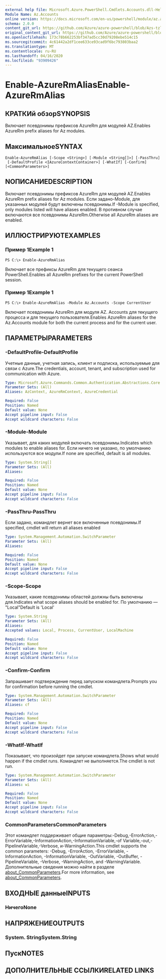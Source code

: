 ```yaml
---
external help file: Microsoft.Azure.PowerShell.Cmdlets.Accounts.dll-Help.xml
Module Name: Az.Accounts
online version: https://docs.microsoft.com/en-us/powershell/module/az.accounts/enable-azurermalias
schema: 2.0.0
content_git_url: https://github.com/Azure/azure-powershell/blob/Azs-tzl/src/Accounts/Accounts/help/Enable-AzureRmAlias.md
original_content_git_url: https://github.com/Azure/azure-powershell/blob/Azs-tzl/src/Accounts/Accounts/help/Enable-AzureRmAlias.md
ms.openlocfilehash: 173c78b662253bf347ad5cc30d79208ebe514c15
ms.sourcegitcommit: 4c61442a2df1cee633ce93cad9f6bc793803baa2
ms.translationtype: MT
ms.contentlocale: ru-RU
ms.lasthandoff: 04/16/2020
ms.locfileid: "93909426"
---
```

# <span data-ttu-id="aaa82-101">Enable-AzureRmAlias</span><span class="sxs-lookup"><span data-stu-id="aaa82-101">Enable-AzureRmAlias</span></span>

## <span data-ttu-id="aaa82-102">КРАТКИй обзор</span><span class="sxs-lookup"><span data-stu-id="aaa82-102">SYNOPSIS</span></span>
<span data-ttu-id="aaa82-103">Включает псевдонимы префиксов AzureRm для модулей AZ.</span><span class="sxs-lookup"><span data-stu-id="aaa82-103">Enables AzureRm prefix aliases for Az modules.</span></span>

## <span data-ttu-id="aaa82-104">Максимальное</span><span class="sxs-lookup"><span data-stu-id="aaa82-104">SYNTAX</span></span>

```
Enable-AzureRmAlias [-Scope <String>] [-Module <String[]>] [-PassThru]
 [-DefaultProfile <IAzureContextContainer>] [-WhatIf] [-Confirm] [<CommonParameters>]
```

## <span data-ttu-id="aaa82-105">NОПИСАНИЕ</span><span class="sxs-lookup"><span data-stu-id="aaa82-105">DESCRIPTION</span></span>
<span data-ttu-id="aaa82-106">Включает псевдонимы префиксов AzureRm для модулей AZ.</span><span class="sxs-lookup"><span data-stu-id="aaa82-106">Enables AzureRm prefix aliases for Az modules.</span></span> <span data-ttu-id="aaa82-107">Если задано-Module, для указанных модулей будут включены псевдонимы.</span><span class="sxs-lookup"><span data-stu-id="aaa82-107">If -Module is specified, only modules listed will have aliases enabled.</span></span> <span data-ttu-id="aaa82-108">В противном случае включаются все псевдонимы AzureRm.</span><span class="sxs-lookup"><span data-stu-id="aaa82-108">Otherwise all AzureRm aliases are enabled.</span></span>

## <span data-ttu-id="aaa82-109">ИЛЛЮСТРИРУЮТ</span><span class="sxs-lookup"><span data-stu-id="aaa82-109">EXAMPLES</span></span>

### <span data-ttu-id="aaa82-110">Пример 1</span><span class="sxs-lookup"><span data-stu-id="aaa82-110">Example 1</span></span>
```
PS C:\> Enable-AzureRmAlias
```

<span data-ttu-id="aaa82-111">Включает все префиксы AzureRm для текущего сеанса PowerShell.</span><span class="sxs-lookup"><span data-stu-id="aaa82-111">Enables all AzureRm prefixes for the current PowerShell session.</span></span>

### <span data-ttu-id="aaa82-112">Пример 1</span><span class="sxs-lookup"><span data-stu-id="aaa82-112">Example 1</span></span>
```
PS C:\> Enable-AzureRmAlias -Module Az.Accounts -Scope CurrentUser
```

<span data-ttu-id="aaa82-113">Включает псевдонимы AzureRm для модуля AZ. Accounts для текущего процесса и для текущего пользователя.</span><span class="sxs-lookup"><span data-stu-id="aaa82-113">Enables AzureRm aliases for the Az.Accounts module for both the current process and for the current user.</span></span>

## <span data-ttu-id="aaa82-114">ПАРАМЕТРЫ</span><span class="sxs-lookup"><span data-stu-id="aaa82-114">PARAMETERS</span></span>

### <span data-ttu-id="aaa82-115">-DefaultProfile</span><span class="sxs-lookup"><span data-stu-id="aaa82-115">-DefaultProfile</span></span>
<span data-ttu-id="aaa82-116">Учетные данные, учетная запись, клиент и подписка, используемые для связи с Azure.</span><span class="sxs-lookup"><span data-stu-id="aaa82-116">The credentials, account, tenant, and subscription used for communication with Azure.</span></span>

```yaml
Type: Microsoft.Azure.Commands.Common.Authentication.Abstractions.Core.IAzureContextContainer
Parameter Sets: (All)
Aliases: AzContext, AzureRmContext, AzureCredential

Required: False
Position: Named
Default value: None
Accept pipeline input: False
Accept wildcard characters: False
```

### <span data-ttu-id="aaa82-117">-Module</span><span class="sxs-lookup"><span data-stu-id="aaa82-117">-Module</span></span>
<span data-ttu-id="aaa82-118">Указывает, для каких модулей включать псевдонимы.</span><span class="sxs-lookup"><span data-stu-id="aaa82-118">Indicates which modules to enable aliases for.</span></span>
<span data-ttu-id="aaa82-119">Если ничего не указано, по умолчанию используются все модули.</span><span class="sxs-lookup"><span data-stu-id="aaa82-119">If none are specified, default is all modules.</span></span>

```yaml
Type: System.String[]
Parameter Sets: (All)
Aliases:

Required: False
Position: Named
Default value: None
Accept pipeline input: False
Accept wildcard characters: False
```

### <span data-ttu-id="aaa82-120">-PassThru</span><span class="sxs-lookup"><span data-stu-id="aaa82-120">-PassThru</span></span>
<span data-ttu-id="aaa82-121">Если задано, командлет вернет все включенные псевдонимы.</span><span class="sxs-lookup"><span data-stu-id="aaa82-121">If specified, cmdlet will return all aliases enabled</span></span>

```yaml
Type: System.Management.Automation.SwitchParameter
Parameter Sets: (All)
Aliases:

Required: False
Position: Named
Default value: None
Accept pipeline input: False
Accept wildcard characters: False
```

### <span data-ttu-id="aaa82-122">-Scope</span><span class="sxs-lookup"><span data-stu-id="aaa82-122">-Scope</span></span>
<span data-ttu-id="aaa82-123">Указывает, какие псевдонимы областей должны быть включены для.</span><span class="sxs-lookup"><span data-stu-id="aaa82-123">Indicates what scope aliases should be enabled for.</span></span> <span data-ttu-id="aaa82-124">По умолчанию — "Local"</span><span class="sxs-lookup"><span data-stu-id="aaa82-124">Default is 'Local'</span></span>

```yaml
Type: System.String
Parameter Sets: (All)
Aliases:
Accepted values: Local, Process, CurrentUser, LocalMachine

Required: False
Position: Named
Default value: None
Accept pipeline input: False
Accept wildcard characters: False
```

### <span data-ttu-id="aaa82-125">-Confirm</span><span class="sxs-lookup"><span data-stu-id="aaa82-125">-Confirm</span></span>
<span data-ttu-id="aaa82-126">Запрашивает подтверждение перед запуском командлета.</span><span class="sxs-lookup"><span data-stu-id="aaa82-126">Prompts you for confirmation before running the cmdlet.</span></span>

```yaml
Type: System.Management.Automation.SwitchParameter
Parameter Sets: (All)
Aliases: cf

Required: False
Position: Named
Default value: None
Accept pipeline input: False
Accept wildcard characters: False
```

### <span data-ttu-id="aaa82-127">-WhatIf</span><span class="sxs-lookup"><span data-stu-id="aaa82-127">-WhatIf</span></span>
<span data-ttu-id="aaa82-128">Показывает, что произойдет при запуске командлета.</span><span class="sxs-lookup"><span data-stu-id="aaa82-128">Shows what would happen if the cmdlet runs.</span></span>
<span data-ttu-id="aaa82-129">Командлет не выполняется.</span><span class="sxs-lookup"><span data-stu-id="aaa82-129">The cmdlet is not run.</span></span>

```yaml
Type: System.Management.Automation.SwitchParameter
Parameter Sets: (All)
Aliases: wi

Required: False
Position: Named
Default value: None
Accept pipeline input: False
Accept wildcard characters: False
```

### <span data-ttu-id="aaa82-130">CommonParameters</span><span class="sxs-lookup"><span data-stu-id="aaa82-130">CommonParameters</span></span>
<span data-ttu-id="aaa82-131">Этот командлет поддерживает общие параметры:-Debug,-ErrorAction,-ErrorVariable,-InformationAction,-InformationVariable,-of Variable,-out,-PipelineVariable,-Verbose, и-WarningAction.</span><span class="sxs-lookup"><span data-stu-id="aaa82-131">This cmdlet supports the common parameters: -Debug, -ErrorAction, -ErrorVariable, -InformationAction, -InformationVariable, -OutVariable, -OutBuffer, -PipelineVariable, -Verbose, -WarningAction, and -WarningVariable.</span></span> <span data-ttu-id="aaa82-132">Дополнительные сведения можно найти в разделе [about_CommonParameters](http://go.microsoft.com/fwlink/?LinkID=113216).</span><span class="sxs-lookup"><span data-stu-id="aaa82-132">For more information, see [about_CommonParameters](http://go.microsoft.com/fwlink/?LinkID=113216).</span></span>

## <span data-ttu-id="aaa82-133">ВХОДНЫЕ данные</span><span class="sxs-lookup"><span data-stu-id="aaa82-133">INPUTS</span></span>

### <span data-ttu-id="aaa82-134">Ничего</span><span class="sxs-lookup"><span data-stu-id="aaa82-134">None</span></span>

## <span data-ttu-id="aaa82-135">НАПРЯЖЕНИЕ</span><span class="sxs-lookup"><span data-stu-id="aaa82-135">OUTPUTS</span></span>

### <span data-ttu-id="aaa82-136">System. String</span><span class="sxs-lookup"><span data-stu-id="aaa82-136">System.String</span></span>

## <span data-ttu-id="aaa82-137">Пуск</span><span class="sxs-lookup"><span data-stu-id="aaa82-137">NOTES</span></span>

## <span data-ttu-id="aaa82-138">ДОПОЛНИТЕЛЬНЫЕ ССЫЛКИ</span><span class="sxs-lookup"><span data-stu-id="aaa82-138">RELATED LINKS</span></span>

